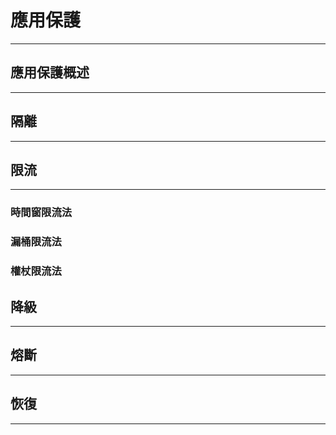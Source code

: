 # 應用保護
---

## 應用保護概述
---

## 隔離
---

## 限流
---
### 時間窗限流法
### 漏桶限流法
### 權杖限流法

## 降級
---

## 熔斷
---

## 恢復
---
